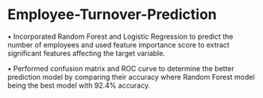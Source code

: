 # Employee-Turnover-Prediction

• Incorporated Random Forest and Logistic Regression to predict the number of employees and used feature importance score to extract significant features affecting the target variable.

• Performed confusion matrix and ROC curve to determine the better prediction model by comparing their accuracy where Random Forest model being the best model with 92.4% accuracy.
